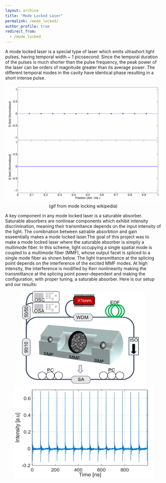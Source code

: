 ```yaml
---
layout: archive
title: "Mode Locked Laser"
permalink: /mode_locked/
author_profile: true
redirect_from:
  - /mode_locked
--- 
```

A mode locked laser is a special type of laser which emits ultrashort light pulses, having temporal width ~ 1 picosecond. Since the temporal duration of the pulses is much shorter than the pulse frequency, the peak power of the laser can be orders of magnitude greater than its average power. The different temporal modes in the cavity have identical phase resulting in a short intense pulse. 

<p align="center">
  <img src='/images/Modelocking.gif' width="800">
  (gif from mode locking wikipedia)
</p>
A key component in any mode locked laser is a saturable absorber. Saturable absorbers are nonlinear components which exhibit intensity discrimination, meaning their transmitance depends on the input intensity of the light. The comibnation between satrable absorbtion and gain esseentially makes a mode locked laser.The goal of this project was to make a mode locked laser where the saturable absorber is simpily a multimode fiber. In this scheme, light occupying a single spatial mode is coupled to a multimode fiber (MMF), whose output facet is spliced to a single mode fiber as shown below. The light transmittance at the splicing point depends on the interference of the excited MMF modes. At high intensity, the interference is modified by Kerr nonlinearity making the transmittance at the splicing point power-dependent and making the configuration, with proper tuning, a saturable absorber. Here is our setup and our results:
<p align="center">
  <img src='/images/Setup.png' width="400" height="300"> <img src='/images/mode_locked_results.png' width="450" height="300">
</p>
